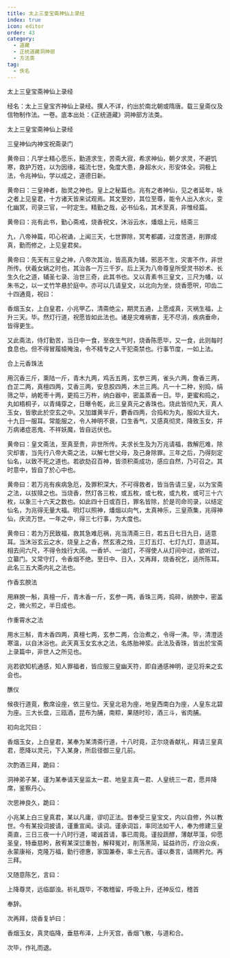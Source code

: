 ```yaml
---
title: 太上三皇宝斋神仙上录经
index: true
icon: editor
order: 43
category:
  - 道藏
  - 正统道藏洞神部
  - 方法类
tag:
  - 佚名
---
```


太上三皇宝斋神仙上录经  

经名：太上三皇宝齐神仙上录经。撰人不详，约出於南北朝或隋唐。载三皇斋仪及信物制作法。一卷。底本出处：《正统道藏》洞神部方法类。  

太上三皇宝斋神仙上录经  

三皇神仙内神宝祝斋录门  

黄帝曰：凡学士精心愿乐，勤道求生，苦斋大寂，希求神仙，朝夕求灵，不避饥寒，救护万姓，以为因缘，福流七世，兔度大患，身超水火，形安体全。洞极上法，令兆神仙，学以成之，道德日新。  

黄帝曰：三皇神者，胎灵之神也。皇上之秘篇也。兆有之者神仙，见之者延年，咏之者上见皇君，十方诸天皆来试观焉。其文至妙，其位至尊，能令人出入水火，变化幽冥，司录三官，一时定生。精勤之哉，必书仙名，其术至真，非惟经篇。  

黄帝曰：兆有此书，勤心斋戒，烧香祝文，沐浴云水，燔烟上元，结斋三  

九，八帝神篇，叩心祝诵，上闻三天，七世罪除，冥考都蠲，过度苦道，削罪成真，勤而修之，上见皇君矣。  

黄帝曰：先天有三皇之神，八帝次其治，皆高真为辅，邪恶不生，灾害不作，非世所传。伏羲女娲之时也，其治各一万三千岁。后上天为八帝尊皇所受灵书妙术、长生久化之道，辅圣七录、治世三奇，此其书也。又以青素书三皇文，三尺为幡，以朱书之，以一丈竹竿悬於庭中。亦可以几请皇文，以北向为坐，烧香愿呎，叩齿二十四通竟，祝曰：  

香烟玉女，上白皇君，小兆甲乙，清斋绝尘，期灵五通，上愿成真，灭祸生福，上升三天。毕。然灯行道，祝愿皆如此法也。诸是灾难祸害，无不尽消，疾病垂命，皆得更生。  

又此斋法，侍灯勤苦，当日中一食，至夜生气时，烧香陈愿毕，又一食，此则每时食息也。但不得冒履榬殗浊，令不精专之人干犯斋禁也。行事节度，一如上法。  

合上元香珠法  

用沉香三斤，熏陆一斤，青木九两，鸡舌五两，玄参三两，雀头六两，詹香三两，白芷二两，真檀四两，艾香三两，安息胶四两，木兰三两。凡一十二种，别捣，绢筛之毕，纳乾枣十两，更捣三万杵，纳白器中，密盖蒸香一日。毕，更蜜和捣之，丸如梧桐子，以青绳穿之，日曝令乾，此三皇真元之香珠也。烧此皆彻九天，真人玉女，皆歌此於空玄之中。又加雄黄半斤，麝香四两，合捣和为丸，服如大豆大，十九日一服耳。常能服之，令人神明不衰，口生香气，又感真彻灵，降致玉女，并万病诸症恶鬼、不祥妖魔，皆自远伏也。  

黄帝曰：皇文斋法，至真至贵，非世所传。夫求长生及为万兆请福，救解厄难，除灾却害，当先行八帝大斋之法，以解七世父母，及己身除罪。三年之后，乃得刻定仙名，以致不死之道也。若欲劾召百神，皆须积斋成功，感应自然，乃可召之。其时意中，皆自了於心中也。  

黄帝曰：若万兆有疾病急厄，及罪积深大，不可得救者，皆当告请三皇，以为宝斋之法，以拔赎之也。当烧香，然灯各三枚，或五枚，或七枚，或九枚，或可三十六枚，以象三十六天之数也。如此四十日或百日，罪名皆除，於是司命司录，以结定仙名，为兆得无量大福。明灯以照神，燔烟以向气，太真神乐，三皇燕集，兆得神仙，庆流万世。一年之中，得三七行事，为大度也。  

黄帝曰：若为万民致福，救其急难厄祸，兆当清斋三日，若五日七日九日，适意耳。当沐浴玄云之水，烧皇上之香，然玄液之烛，三灯五灯、七灯九灯，意适耳。相去间六尺，不得令烛行大阔。一香垆、一油灯，不得使人从灯间中过，欲听过，立纂门。又常守灯，令香烟不绝。至日中、日入，又再拜，烧香祝乞，适所陈耳。此名三五大斋内礼之法也。  

作香玄腴法  

用麻腴一斛，真檀一斤，青木香一斤，玄参一两，香珠三两，捣碎，纳腴中，密盖之，微火煎之，半日成也。  

作重霄水之法  

用水三斛，青木香四两，真檀七两，玄参二两，合治煮之，令得一沸。毕，清澄适寒温，以自沐浴也。此天真玉女玄水之法，名炼胎神浆。此法及香珠，皆出於宝斋上录篇中，非世人之所见也。  

兆若欲知机通感，知人罪福者，皆应服三皇幽天符，即自通感神明，逆见将来之玄会也。  

醮仪  

候夜行道竟，敷席设座，依三皇位。天皇北皂为座，地皇西南白为座，人皇东北碧为座。三大长盘，三瓯酒，昆布为脯，南粽，果随时珍，酒三斗，省肉脯。  

初向北咒曰：  

香烟玉女，上白皇君，某奉为某清斋行道，十八时竟，正尔烧香献礼，拜请三皇真君，愿降以灵元，下入某身，所启径御三皇几前。  

次酌酒三拜，跪曰：  

洞神弟子某，谨为某奉请天皇监太一君、地皇主真一君、人皇统三一君，愿并降席，鉴察丹心。  

次思神良久，跪曰：  

小兆某上白三皇真君，某以凡庸，谬叨正法。昔奉受三皇宝文，内以自修，外以教世。今有某投词披请，谨重宣闻。读词。谨承词旨，率同法如干人，奉为修建三皇斋直，三日三夜一十八时行道，竭诚首请，事已周竟。谨投蔬醪，薄献苹藻，仰愿圣皇，特垂慈盻，赦宥某深愆重咎，解释冤对，削落黑简，延益祚历，疗治众疾，永蒙康裕，克隆万福，勤行德惠，家国兼泰，率土元吉。谨以奏言，请赐矜允。再三拜。  

又随意陈乞，言曰：  

上降尊灵，远临鄙浊。祈礼既毕，不敢稽留，呼吸上升，还神反位，稽首  

奉辞。  

次再拜，烧香复垆曰：  

香烟玉女，真灵临降，垂慈布泽，上升天宫，香烟飞散，与道和合。  

次毕，作礼而退。  

